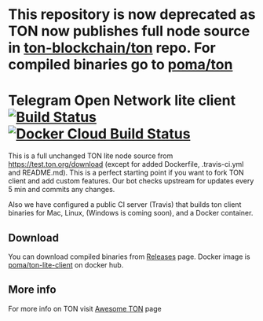 # This repository is now deprecated as TON now publishes full node source in [ton-blockchain/ton](https://github.com/ton-blockchain/ton) repo. For compiled binaries go to [poma/ton](https://github.com/poma/ton)

# Telegram Open Network lite client [![Build Status](https://travis-ci.org/poma/ton-lite-client.svg?branch=master)](https://travis-ci.org/poma/ton-lite-client) [![Docker Cloud Build Status](https://img.shields.io/docker/cloud/build/poma/ton-lite-client.svg)](https://hub.docker.com/r/poma/ton-lite-client/builds)

This is a full unchanged TON lite node source from https://test.ton.org/download (except for added Dockerfile, .travis-ci.yml and README.md). This is a perfect starting point if you want to fork TON client and add custom features. Our bot checks upstream for updates every 5 min and commits any changes.

Also we have configured a public CI server (Travis) that builds ton client binaries for Mac, Linux, (Windows is coming soon), and a Docker container. 

## Download

You can download compiled binaries from [Releases](https://github.com/poma/ton-lite-client/releases) page. 
Docker image is [poma/ton-lite-client](https://hub.docker.com/r/poma/ton-lite-client) on docker hub.

## More info

For more info on TON visit [Awesome TON](https://github.com/copperbits/awesome-ton) page
